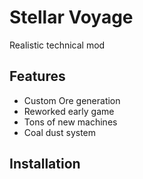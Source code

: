 # Stellar Voyage
Realistic technical mod  

## Features  
- Custom Ore generation
- Reworked early game
- Tons of new machines
- Coal dust system

## Installation
